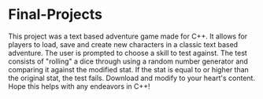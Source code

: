 # Final-Projects
This project was a text based adventure game made for C++. 
It allows for players to load, save and create new characters in
a classic text based adventure. The user is prompted to choose a skill to test against.
The test consists of "rolling" a dice through using a random number generator and comparing it
against the modified stat. If the stat is equal to or higher than the original stat, the test fails.
Download and modify to your heart's content. Hope this helps with any endeavors in C++!

